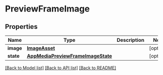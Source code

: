 # PreviewFrameImage

## Properties
Name | Type | Description | Notes
------------ | ------------- | ------------- | -------------
**image** | [**ImageAsset**](ImageAsset.md) |  | [optional] 
**state** | [**AppMediaPreviewFrameImageState**](AppMediaPreviewFrameImageState.md) |  | [optional] 

[[Back to Model list]](../README.md#documentation-for-models) [[Back to API list]](../README.md#documentation-for-api-endpoints) [[Back to README]](../README.md)


